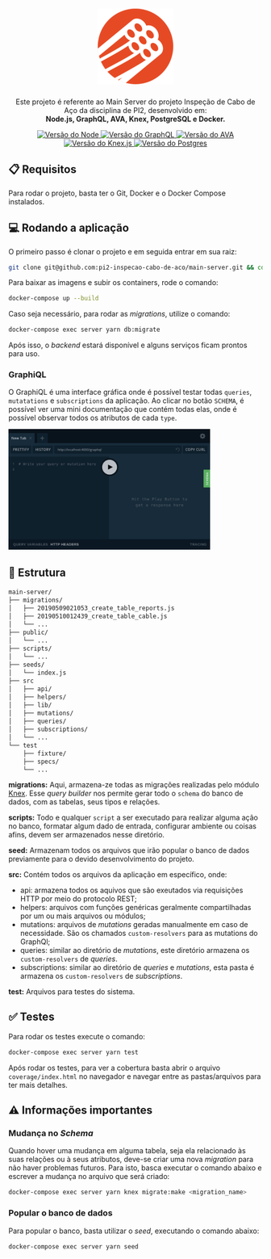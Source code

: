 
<h1 align="center">
  <a href="https://github.com/pi2-fga/201901-InspecaoCaboDeAco-MainServer" target="_blank">
    <img style="max-width: 150px" src="./docs/logo.png" />
  </a>
</h1>

<p align="center">
  Este projeto é referente ao Main Server do projeto Inspeção de Cabo de Aço da disciplina de PI2, desenvolvido em:<br>
  <strong>Node.js, GraphQL, AVA, Knex, PostgreSQL e Docker.</strong>
</p>

<p align="center">
  <a href="https://nodejs.org/es/blog/release/v10.15.3/">
    <img src="https://img.shields.io/badge/node-v10.15.3-brightgreen.svg" alt="Versão do Node" />
  </a>
  <a href="https://graphql.org/">
    <img src="https://img.shields.io/badge/graphql-14.1.1-ff69b4.svg" alt="Versão do GraphQL" />
  </a>
  <a href="https://github.com/avajs/ava">
    <img src="https://img.shields.io/badge/ava-1.0.0-807EF9.svg" alt="Versão do AVA" />
  </a>
  <a href="https://knexjs.org/">
    <img src="https://img.shields.io/badge/knex-0.16.3-orange.svg" alt="Versão do Knex.js" />
  </a>
  <a href="https://www.postgresql.org/">
    <img src="https://img.shields.io/badge/postgres-11.2-blue.svg" alt="Versão do Postgres" />
  </a>
</p>

## 📋 Requisitos

Para rodar o projeto, basta ter o Git, Docker e o Docker Compose instalados.

## 💻 Rodando a aplicação

O primeiro passo é clonar o projeto e em seguida entrar em sua raiz:

```sh
git clone git@github.com:pi2-inspecao-cabo-de-aco/main-server.git && cd main-server
```

Para baixar as imagens e subir os containers, rode o comando:

```sh
docker-compose up --build
```

Caso seja necessário, para rodar as _migrations_, utilize o comando:

```sh
docker-compose exec server yarn db:migrate
```

Após isso, o _backend_ estará disponível e alguns serviços ficam prontos para uso.

### GraphiQL

O GraphiQL é uma interface gráfica onde é possível testar todas `queries`, `mutatations` e `subscriptions` da aplicação. Ao clicar no botão `SCHEMA`, é possível ver uma mini documentação que contém todas elas, onde é possível observar todos os atributos de cada `type`.

<a href="http://localhost:4000/graphql" target="_blank">
  <img style="max-width: 400px" src="./docs/graphiql.png" />
</a>

## 📂 Estrutura

```
main-server/
├── migrations/
│   ├── 20190509021053_create_table_reports.js
│   ├── 20190510012439_create_table_cable.js
│   └── ...
├── public/
│   └── ...
├── scripts/
│   └── ...
├── seeds/
│   └── index.js
├── src
│   ├── api/
│   ├── helpers/
│   ├── lib/
│   ├── mutations/
│   ├── queries/
│   ├── subscriptions/
│   └── ...
└── test
    ├── fixture/
    ├── specs/
    └── ...
```

**migrations:** Aqui, armazena-ze todas as migrações realizadas pelo módulo [Knex](https://knexjs.org/). Esse _query builder_ nos permite gerar todo o `schema` do banco de dados, com as tabelas, seus tipos e relações.

**scripts:** Todo e qualquer `script` a ser executado para realizar alguma ação no banco, formatar algum dado de entrada, configurar ambiente ou coisas afins, devem ser armazenados nesse diretório.

**seed:** Armazenam todos os arquivos que irão popular o banco de dados previamente para o devido desenvolvimento do projeto.

**src:** Contém todos os arquivos da aplicação em específico, onde:
- api: armazena todos os aquivos que são exeutados via requisições HTTP por meio do protocolo REST;
- helpers: arquivos com funções genéricas geralmente compartilhadas por um ou mais arquivos ou módulos;
- mutations: arquivos de _mutations_ geradas manualmente em caso de necessidade. São os chamados `custom-resolvers` para as mutations do GraphQl;
- queries: similar ao diretório de _mutations_, este diretório armazena os `custom-resolvers` de _queries_.
- subscriptions: similar ao diretório de _queries_ e _mutations_, esta pasta é armazena os `custom-resolvers` de _subscriptions_.

**test:** Arquivos para testes do sistema.

## ✅ Testes

Para rodar os testes execute o comando:

```sh
docker-compose exec server yarn test
```
Após rodar os testes, para ver a cobertura basta abrir o arquivo `coverage/index.html` no navegador e navegar entre as pastas/arquivos para ter mais detalhes.

## ⚠ Informações importantes

### Mudança no _Schema_

Quando hover uma mudança em alguma tabela, seja ela relacionado às suas relações ou à seus atributos, deve-se criar uma nova _migration_ para não haver problemas futuros. Para isto, basca executar o comando abaixo e escrever a mudança no arquivo que será criado:

```sh
docker-compose exec server yarn knex migrate:make <migration_name>
```

### Popular o banco de dados

Para popular o banco, basta utilizar o _seed_, executando o comando abaixo:

```sh
docker-compose exec server yarn seed
```
